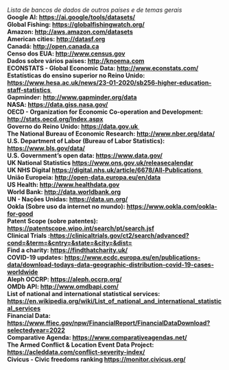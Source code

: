  <i> Lista de bancos de dados de outros países e de temas gerais </i> 
<br> <b> Google AI: https://ai.google/tools/datasets/</b> 
<br> <b> Global Fishing: https://globalfishingwatch.org/ </b>
<br> <b> Amazon: http://aws.amazon.com/datasets</b> 
<br> <b> American cities: http://datasf.org</b> 
<br> <b> Canadá: http://open.canada.ca</b> 
<br> <b> Censo dos EUA: http://www.census.gov</b> 
<br> <b> Dados sobre vários países: http://knoema.com </b> 
<br> <b>ECONSTATS - Global Economic Data: http://www.econstats.com/</b> 
<br> <b>Estatísticas do ensino superior no Reino Unido: https://www.hesa.ac.uk/news/23-01-2020/sb256-higher-education-staff-statistics </b> 
<br> <b>Gapminder: http://www.gapminder.org/data</b> 
<br> <b>NASA: https://data.giss.nasa.gov/</b> 
<br> <b>OECD - Organization for Economic Co-operation and Development: http://stats.oecd.org/Index.aspx</b> 
<br> <b>Governo do Reino Unido: https://data.gov.uk </b> 
<br> <b>The National Bureau of Economic Research: http://www.nber.org/data/</b> 
<br> <b>U.S. Department of Labor (Bureau of Labor Statistics): https://www.bls.gov/data/</b> 
<br> <b>U.S. Government’s open data: https://www.data.gov/</b> 
<br> <b>UK National Statistics https://www.ons.gov.uk/releasecalendar</b> 
<br> <b>UK NHS Digital https://digital.nhs.uk/article/6678/All-Publications </b> 
<br> <b> União Europeia: http://open-data.europa.eu/en/data</b> 
<br> <b>US Health: http://www.healthdata.gov</b> 
<br> <b> World Bank: http://data.worldbank.org</b> 
<br> <b> UN - Nações Unidas: https://data.un.org/ </b>
<br> <b> Ookla (Sobre uso da internet no mundo): https://www.ookla.com/ookla-for-good </b>
<br> <b> Patent Scope (sobre patentes): https://patentscope.wipo.int/search/pt/search.jsf </b>
<br> <b> Clinical Trials :https://clinicaltrials.gov/ct2/search/advanced?cond=&term=&cntry=&state=&city=&dist= </b>
<br> <b> Find a charity: https://findthatcharity.uk/ </b>
<br> <b> COVID-19 updates: https://www.ecdc.europa.eu/en/publications-data/download-todays-data-geographic-distribution-covid-19-cases-worldwide </b>
<br> <b> Aleph OCCRP: https://aleph.occrp.org/ </b>
<br> <b> OMDb API: http://www.omdbapi.com/ </b> 
<br> <b> List of national and international statistical services: https://en.wikipedia.org/wiki/List_of_national_and_international_statistical_services </b>
<br> <b> Financial Data: https://www.ffiec.gov/npw/FinancialReport/FinancialDataDownload?selectedyear=2022 <b>
<br> <b> Comparative Agenda: https://www.comparativeagendas.net/ <b>
<br> <b> The Armed Conflict & Location Event Data Project: https://acleddata.com/conflict-severity-index/ <b>
<br> <b> Civicus - Civic freedoms ranking https://monitor.civicus.org/  <b>
